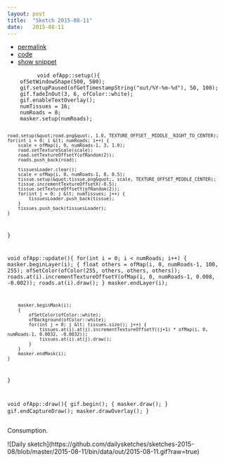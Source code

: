 ```yaml
---
layout: post
title:  "Sketch 2015-08-11"
date:   2015-08-11
---
```

<div class="code">
    <ul>
		<li><a href="{% post_url 2015-08-11-sketch %}">permalink</a></li>
		<li><a href="https://github.com/dailysketches/sketches-2015-08/tree/master/2015-08-11">code</a></li>
		<li><a href="#" class="snippet-button">show snippet</a></li>
	</ul>
    <pre class="snippet">
        <code class="cpp">void ofApp::setup(){
    ofSetWindowShape(500, 500);
    gif.setupPaused(ofGetTimestampString(&quot;out/%Y-%m-%d&quot;), 50, 100);
    gif.fadeInOut(3, 6, ofColor::white);
    gif.enableTextOverlay();
    numTissues = 16;
    numRoads = 8;
    masker.setup(numRoads);

    road.setup(&quot;road.png&quot;, 1.0, TEXTURE_OFFSET__MIDDLE__RIGHT_TO_CENTER);
    for(int i = 0; i &lt; numRoads; i++) {
        scale = ofMap(i, 0, numRoads-1, 3, 1.0);
        road.setTextureScale(scale);
        road.setTextureOffsetY(ofRandom(2));
        roads.push_back(road);

        tissuesLoader.clear();
        scale = ofMap(i, 0, numRoads-1, 8, 0.5);
        tissue.setup(&quot;tissue.png&quot;, scale, TEXTURE_OFFSET_MIDDLE_CENTER);
        tissue.incrementTextureOffsetX(-0.5);
        tissue.setTextureOffsetY(ofRandom(2));
        for(int j = 0; j &lt; numTissues; j++) {
            tissuesLoader.push_back(tissue);
        }
        tissues.push_back(tissuesLoader);
    }
}

void ofApp::update(){
    for(int i = 0; i &lt; numRoads; i++) {
        masker.beginLayer(i);
        {
            float others = ofMap(i, 0, numRoads-1, 100, 255);
            ofSetColor(ofColor(255, others, others, others));
            roads.at(i).incrementTextureOffsetY(ofMap(i, 0, numRoads-1, 0.008, -0.002));
            roads.at(i).draw();
        }
        masker.endLayer(i);
        
        masker.beginMask(i);
        {
            ofSetColor(ofColor::white);
            ofBackground(ofColor::white);
            for(int j = 0; j &lt; tissues.size(); j++) {
                tissues.at(i).at(j).incrementTextureOffsetY((j+1) * ofMap(i, 0, numRoads-1, 0.0032, -0.0032));
                tissues.at(i).at(j).draw();
            }
        }
        masker.endMask(i);
    }
}

void ofApp::draw(){
    gif.begin();
    {
        masker.draw();
    }
    gif.endCaptureDraw();
    masker.drawOverlay();
}</code>
    </pre>
</div>
<p class="description">Consumption.</p>
![Daily sketch](https://github.com/dailysketches/sketches-2015-08/blob/master/2015-08-11/bin/data/out/2015-08-11.gif?raw=true)
